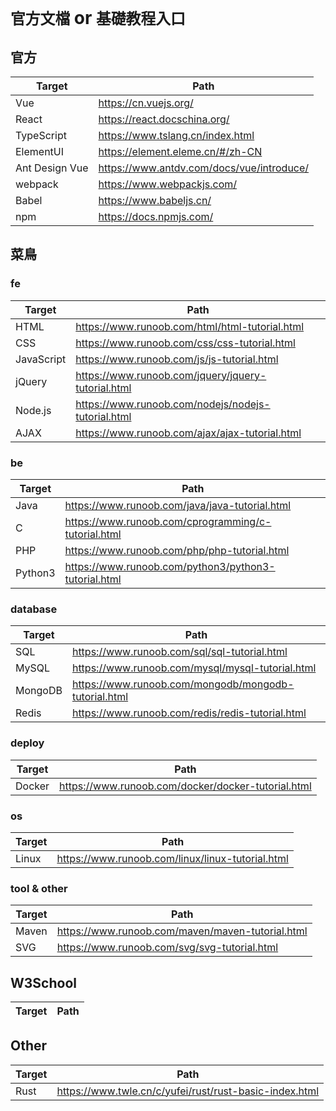 # `官方文檔` or `基礎教程入口`

## 官方
Target | Path
-|-
Vue | https://cn.vuejs.org/
React | https://react.docschina.org/
TypeScript | https://www.tslang.cn/index.html
ElementUI | https://element.eleme.cn/#/zh-CN
Ant Design Vue | https://www.antdv.com/docs/vue/introduce/
webpack | https://www.webpackjs.com/
Babel | https://www.babeljs.cn/
npm | https://docs.npmjs.com/

## 菜鳥

### fe
Target | Path
-|-
HTML | https://www.runoob.com/html/html-tutorial.html
CSS | https://www.runoob.com/css/css-tutorial.html
JavaScript | https://www.runoob.com/js/js-tutorial.html
jQuery | https://www.runoob.com/jquery/jquery-tutorial.html
Node.js | https://www.runoob.com/nodejs/nodejs-tutorial.html
AJAX | https://www.runoob.com/ajax/ajax-tutorial.html

### be
Target | Path
-|-
Java | https://www.runoob.com/java/java-tutorial.html
C | https://www.runoob.com/cprogramming/c-tutorial.html
PHP | https://www.runoob.com/php/php-tutorial.html
Python3 | https://www.runoob.com/python3/python3-tutorial.html

### database
Target | Path
-|-
SQL | https://www.runoob.com/sql/sql-tutorial.html
MySQL | https://www.runoob.com/mysql/mysql-tutorial.html
MongoDB | https://www.runoob.com/mongodb/mongodb-tutorial.html
Redis | https://www.runoob.com/redis/redis-tutorial.html

### deploy
Target | Path
-|-
Docker | https://www.runoob.com/docker/docker-tutorial.html

### os
Target | Path
-|-
Linux | https://www.runoob.com/linux/linux-tutorial.html

### tool & other
Target | Path
-|-
Maven | https://www.runoob.com/maven/maven-tutorial.html
SVG | https://www.runoob.com/svg/svg-tutorial.html

## W3School
Target | Path
-|-

## Other
Target | Path
-|-
Rust | https://www.twle.cn/c/yufei/rust/rust-basic-index.html





